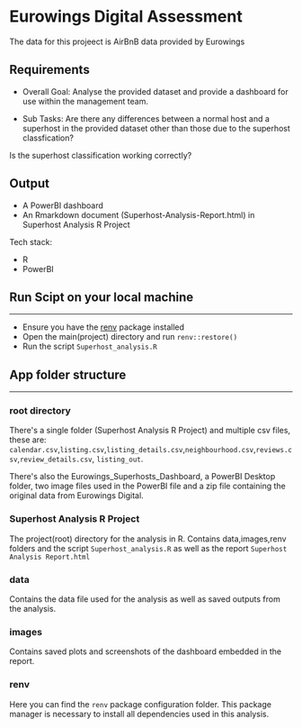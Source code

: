 # Eurowings Digital Assessment

The data for this projeect is AirBnB data provided by Eurowings

## Requirements
- Overall Goal: 
Analyse the provided dataset and provide a dashboard for use within the management team.

- Sub Tasks:
Are there any differences between a normal host and a superhost in the provided dataset other than those due to the superhost classfication?

Is the superhost classification working correctly?

##  Output
- A PowerBI dashboard
- An Rmarkdown document (Superhost-Analysis-Report.html) in Superhost Analysis R Project


Tech stack:
- R 
- PowerBI

## Run Scipt on your local machine
--- 
- Ensure you have the [renv](https://rstudio.github.io/renv/articles/renv.html) package installed
- Open the main(project) directory and run `renv::restore()`
- Run the script `Superhost_analysis.R`

## App folder structure
---  

### **root directory**
There's a single folder (Superhost Analysis R Project) and multiple csv files, these are:
`calendar.csv`,`listing.csv`,`listing_details.csv`,`neighbourhood.csv`,`reviews.csv`,`review_details.csv`, `listing_out`.

There's also the Eurowings_Superhosts_Dashboard, a PowerBI Desktop folder, two image files used in the PowerBI file and a zip file containing the original data from Eurowings Digital.

### **Superhost Analysis R Project**
The project(root) directory for the analysis in R. Contains data,images,renv folders and the script `Superhost_analysis.R` as well as the report `Superhost Analysis Report.html`

### **data**
Contains the data file used for the analysis as well as saved outputs from the analysis.

### **images**
Contains saved plots and screenshots of the dashboard embedded in the report.

### **renv**
Here you can find the `renv` package configuration folder. This package manager is necessary to install all dependencies used in this analysis.
